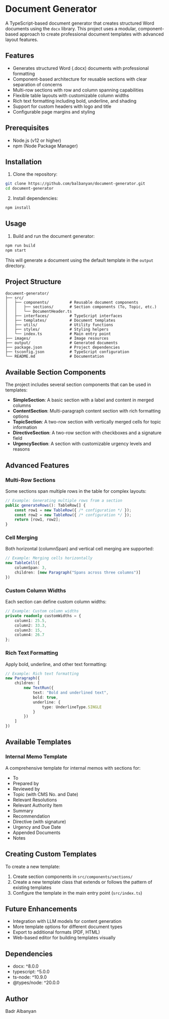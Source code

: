 # Document Generator

A TypeScript-based document generator that creates structured Word documents using the `docx` library. This project uses a modular, component-based approach to create professional document templates with advanced layout features.

## Features

- Generates structured Word (.docx) documents with professional formatting
- Component-based architecture for reusable sections with clear separation of concerns
- Multi-row sections with row and column spanning capabilities
- Flexible table layouts with customizable column widths
- Rich text formatting including bold, underline, and shading
- Support for custom headers with logo and title
- Configurable page margins and styling

## Prerequisites

- Node.js (v12 or higher)
- npm (Node Package Manager)

## Installation

1. Clone the repository:
```bash
git clone https://github.com/balbanyan/document-generator.git
cd document-generator
```

2. Install dependencies:
```bash
npm install
```

## Usage

1. Build and run the document generator:
```bash
npm run build
npm start
```

This will generate a document using the default template in the `output` directory.

## Project Structure

```
document-generator/
├── src/
│   ├── components/         # Reusable document components
│   │   ├── sections/       # Section components (To, Topic, etc.)
│   │   └── DocumentHeader.ts
│   ├── interfaces/         # TypeScript interfaces
│   ├── templates/          # Document templates
│   ├── utils/              # Utility functions
│   ├── styles/             # Styling helpers
│   └── index.ts            # Main entry point
├── images/                 # Image resources
├── output/                 # Generated documents
├── package.json            # Project dependencies
├── tsconfig.json           # TypeScript configuration
└── README.md               # Documentation
```

## Available Section Components

The project includes several section components that can be used in templates:

- **SimpleSection**: A basic section with a label and content in merged columns
- **ContentSection**: Multi-paragraph content section with rich formatting options
- **TopicSection**: A two-row section with vertically merged cells for topic information
- **DirectiveSection**: A two-row section with checkboxes and a signature field
- **UrgencySection**: A section with customizable urgency levels and reasons

## Advanced Features

### Multi-Row Sections

Some sections span multiple rows in the table for complex layouts:

```typescript
// Example: Generating multiple rows from a section
public generateRows(): TableRow[] {
    const row1 = new TableRow({ /* configuration */ });
    const row2 = new TableRow({ /* configuration */ });
    return [row1, row2];
}
```

### Cell Merging

Both horizontal (columnSpan) and vertical cell merging are supported:

```typescript
// Example: Merging cells horizontally
new TableCell({
    columnSpan: 3,
    children: [new Paragraph("Spans across three columns")]
})
```

### Custom Column Widths

Each section can define custom column widths:

```typescript
// Example: Custom column widths
private readonly customWidths = {
    column1: 25.5,
    column2: 33.3,
    column3: 15,
    column4: 26.7
};
```

### Rich Text Formatting

Apply bold, underline, and other text formatting:

```typescript
// Example: Rich text formatting
new Paragraph({
    children: [
        new TextRun({
            text: "Bold and underlined text",
            bold: true,
            underline: {
                type: UnderlineType.SINGLE
            }
        })
    ]
})
```

## Available Templates

### Internal Memo Template

A comprehensive template for internal memos with sections for:
- To
- Prepared by
- Reviewed by
- Topic (with CMS No. and Date)
- Relevant Resolutions
- Relevant Authority Item
- Summary
- Recommendation
- Directive (with signature)
- Urgency and Due Date
- Appended Documents
- Notes

## Creating Custom Templates

To create a new template:

1. Create section components in `src/components/sections/`
2. Create a new template class that extends or follows the pattern of existing templates
3. Configure the template in the main entry point (`src/index.ts`)

## Future Enhancements

- Integration with LLM models for content generation
- More template options for different document types
- Export to additional formats (PDF, HTML)
- Web-based editor for building templates visually

## Dependencies

- docx: ^8.0.0
- typescript: ^5.0.0
- ts-node: ^10.9.0
- @types/node: ^20.0.0



## Author

Badr Albanyan 
